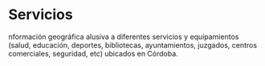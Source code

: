 # Servicios

nformación geográfica alusiva a diferentes servicios y equipamientos (salud, educación, deportes, bibliotecas, ayuntamientos, juzgados, centros comerciales, seguridad, etc) ubicados en Córdoba.
